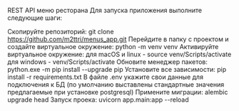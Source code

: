 REST API меню ресторана
Для запуска приложения выполните следующие шаги:

Скопируйте репозиторий: git clone https://github.com/m2ttri/menus_app.git
Перейдите в папку с проектом и создайте виртуальное окружение: python -m venv venv
Активируйте виртуальное окружение:
для macOS и linux - source venv/Scripts/activate
для windows - venv/Scripts/activate
Обновите менеджер пакетов: python.exe -m pip install --upgrade pip
Установите все зависимости: pip install -r requirements.txt
В файле .env укажите свои данные для подключения к БД (по умолчанию выставлены стандартные значения предлагаемые при установке postgresql)
Примените миграции: alembic upgrade head
Запуск проека: uvicorn app.main:app --reload